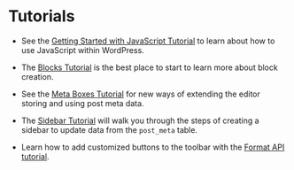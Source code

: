 # Tutorials

* See the [Getting Started with JavaScript Tutorial](/docs/designers-developers/developers/tutorials/javascript/readme.md) to learn about how to use JavaScript within WordPress.

* The [Blocks Tutorial](/docs/designers-developers/developers/tutorials/block-tutorial/readme.md) is the best place to start to learn more about block creation.

* See the [Meta Boxes Tutorial](/docs/designers-developers/developers/tutorials/metabox/readme.md) for new ways of extending the editor storing and using post meta data.

* The [Sidebar Tutorial](/docs/designers-developers/developers/tutorials/sidebar-tutorial/plugin-sidebar-0.md) will walk you through the steps of creating a sidebar to update data from the `post_meta` table.

* Learn how to add customized buttons to the toolbar with the [Format API tutorial](/docs/designers-developers/developers/tutorials/format-api/0-intro.md).
